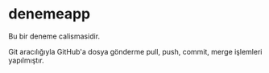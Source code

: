 # denemeapp
Bu bir deneme calismasidir. 


Git aracılığıyla GitHub'a dosya gönderme pull, push, commit, merge işlemleri yapılmıştır.


